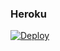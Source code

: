 ### Heroku
[![Deploy](https://www.herokucdn.com/deploy/button.svg)](https://heroku.com/deploy?template=https://github.com/luisdaniel1709/bto8.0-arregladoooo) 
